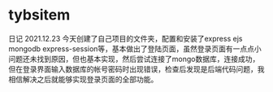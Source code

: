 # tybsitem





日记
2021.12.23
今天创建了自己项目的文件夹，配置和安装了express ejs mongodb express-session等，基本做出了登陆页面，虽然登录页面有一点点小问题还未找到原因，但也基本实现，然后尝试连接了mongo数据库，连接成功，但在登录界面输入数据库的帐号密码时出现错误，检查后发现是后端代码问题，我相信解决之后就能够实现登录页面的全部功能。
